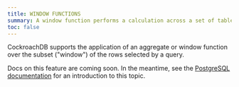 ```yaml
---
title: WINDOW FUNCTIONS
summary: A window function performs a calculation across a set of table rows that are somehow related to the current row.
toc: false
---
```


CockroachDB supports the application of an aggregate or window function over the subset ("window") of the rows selected by a query.

Docs on this feature are coming soon. In the meantime, see the [PostgreSQL documentation](https://www.postgresql.org/docs/9.6/static/tutorial-window.html) for an introduction to this topic.
